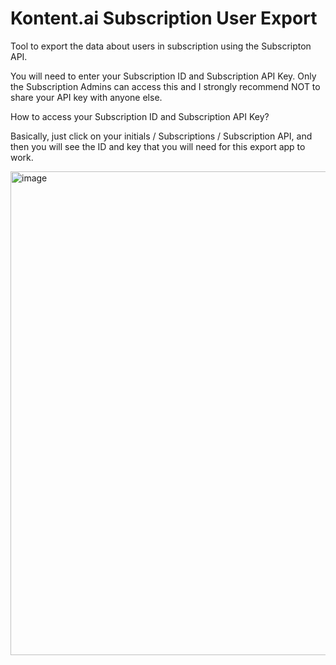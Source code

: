 # Kontent.ai Subscription User Export

Tool to export the data about users in subscription using the Subscripton API. 

You will need to enter your Subscription ID and Subscription API Key. Only the Subscription Admins can access this and I strongly recommend NOT to share your API key with anyone else. 

How to access your Subscription ID and Subscription API Key?

Basically, just click on your initials / Subscriptions / Subscription API, and then you will see the ID and key that you will need for this export app to work.

<img width="774" alt="image" src="https://github.com/lukas-lacko/kontent.ai/assets/80037957/83766110-0b1b-426f-8302-34f0b3dcd2cb">


